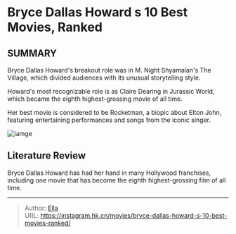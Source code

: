 # Bryce Dallas Howard s 10 Best Movies, Ranked


## SUMMARY 



Bryce Dallas Howard&#39;s breakout role was in M. Night Shyamalan&#39;s The Village, which divided audiences with its unusual storytelling style.

Howard&#39;s most recognizable role is as Claire Dearing in Jurassic World, which became the eighth highest-grossing movie of all time.

Her best movie is considered to be Rocketman, a biopic about Elton John, featuring entertaining performances and songs from the iconic singer.



![iamge](https://static1.srcdn.com/wordpress/wp-content/uploads/2023/10/bryce-dallas-howard-smiling-in-nosedive-from-black-mirror-season-3.jpg)

## Literature Review
Bryce Dallas Howard has had her hand in many Hollywood franchises, including one movie that has become the eighth highest-grossing film of all time.



---

> Author: [Ella](https://instagram.hk.cn/)  
> URL: https://instagram.hk.cn/movies/bryce-dallas-howard-s-10-best-movies-ranked/  

